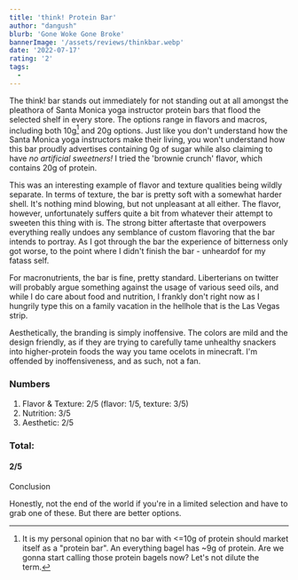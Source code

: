 ```yaml
---
title: 'think! Protein Bar'
author: "dangush"
blurb: 'Gone Woke Gone Broke'
bannerImage: '/assets/reviews/thinkbar.webp'
date: '2022-07-17'
rating: '2'
tags:
  - 
---
```


The think! bar stands out immediately for not standing out at all amongst the pleathora of Santa Monica yoga instructor protein bars that flood the selected shelf in every store. The options range in flavors and macros, including both 10g[^1] and 20g options. Just like you don't understand how the Santa Monica yoga instructors make their living, you won't understand how this bar proudly advertises containing 0g of sugar while also claiming to have *no artificial sweetners!*
I tried the 'brownie crunch' flavor, which contains 20g of protein.

This was an interesting example of flavor and texture qualities being wildly separate. In terms of texture, the bar is pretty soft with a somewhat harder shell. It's nothing mind blowing, but not unpleasant at all either. The flavor, however, unfortunately suffers quite a bit from whatever their attempt to sweeten this thing with is. The strong bitter aftertaste that overpowers everything really undoes any semblance of custom flavoring that the bar intends to portray. As I got through the bar the experience of bitterness only got worse, to the point where I didn't finish the bar - unheardof for my fatass self.

For macronutrients, the bar is fine, pretty standard. Liberterians on twitter will probably argue something against the usage of various seed oils, and while I do care about food and nutrition, I frankly don't right now as I hungrily type this on a family vacation in the hellhole that is the Las Vegas strip.

Aesthetically, the branding is simply inoffensive. The colors are mild and the design friendly, as if they are trying to carefully tame unhealthy snackers into higher-protein foods the way you tame ocelots in minecraft. I'm offended by inoffensiveness, and as such, not a fan. 

### Numbers
1. Flavor & Texture: 2/5 (flavor: 1/5, texture: 3/5)
2. Nutrition: 3/5
3. Aesthetic: 2/5

### Total: 
#### 2/5


Conclusion

Honestly, not the end of the world if you're in a limited selection and have to grab one of these. But there are better options.


[^1]: It is my personal opinion that no bar with <=10g of protein should market itself as a "protein bar". An everything bagel has ~9g of protein. Are we gonna start calling those protein bagels now? Let's not dilute the term. 